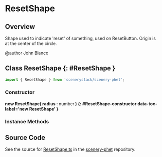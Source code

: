 # ResetShape

## Overview

Shape used to indicate 'reset' of something, used on ResetButton.
Origin is at the center of the circle.

@author John Blanco

## Class ResetShape {: #ResetShape }


```js
import { ResetShape } from 'scenerystack/scenery-phet';
```
### Constructor

#### new ResetShape( radius : <span style="font-weight: 400;"><span style="color: hsla(calc(var(--md-hue) + 180deg),80%,40%,1);">number</span></span> ) {: #ResetShape-constructor data-toc-label='new ResetShape' }

### Instance Methods





## Source Code

See the source for [ResetShape.ts](https://github.com/phetsims/scenery-phet/blob/main/js/ResetShape.ts) in the [scenery-phet](https://github.com/phetsims/scenery-phet) repository.

